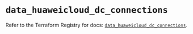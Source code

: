 # `data_huaweicloud_dc_connections`

Refer to the Terraform Registry for docs: [`data_huaweicloud_dc_connections`](https://registry.terraform.io/providers/huaweicloud/huaweicloud/1.71.1/docs/data-sources/dc_connections).
